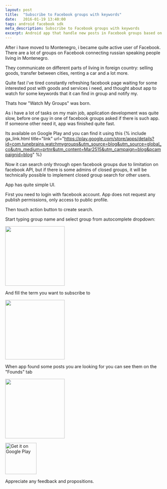 ```yaml
---
layout: post
title:  "Subscribe to Facebook groups with keywords"
date:   2016-01-19 13:40:00
tags: android facebook sdk
meta_description: Subscribe to Facebook groups with keywords
excerpt: Android app that handle new posts in Facebook groups based on keywords
---
```


After i have moved to Montenegro, i became quite active user of Facebook. There are a lot of groups on Facebook connecting russian speaking people living in Montenegro.

They communicate on different parts of living in foreign country: selling goods, transfer between cities, renting a car and a lot more.

Quite fast i've tired constantly refreshing facebook page waiting for some interested post with goods and services i need, and thought about app to watch for some keywords that it can find in group and notify my.

Thats how "Watch My Groups" was born.

As i have a lot of tasks on my main job, application development was quite slow, before one guy in one of facebook groups asked if there is such app. If someone other need it, app was finished quite fast.

Its available on Google Play and you can find it using this {% include ga_link.html title="link" url="https://play.google.com/store/apps/details?id=com.tunebrains.watchmygroups&utm_source=blog&utm_source=global_co&utm_medium=prtnr&utm_content=Mar2515&utm_campaign=blog&pcampaignid=blog" %}

Now it can search only through open facebook groups due to limitation on facebook API, but if there is some admins of closed groups, it will be technically possible to implement closed group search for other users.

App has quite simple UI.

First you need to login with facebook account. App does not request any publish permissions, only access to public profile.

Then touch action button to create search.

Start typing group name and select group from autocomplete dropdown:

<img src="{{ site.url }}/assets/watchmygroups/Screen2.png" style="width: 190px;"/>

And fill the term you want to subscribe to

<img src="{{ site.url }}/assets/watchmygroups/Screen3.png" style="width: 190px;"/>

When app found some posts you are looking for you can see them on the "Founds" tab

<img src="{{ site.url }}/assets/watchmygroups/Screen4.png" style="width: 190px;"/>

<a class="ga-link" data-link-type="googleplay" target='_blank' href="https://play.google.com/store/apps/details?id=com.tunebrains.watchmygroups&utm_source=blog&utm_source=global_co&utm_medium=prtnr&utm_content=Mar2515&utm_campaign=blog&pcampaignid=blog"><img alt="Get it on Google Play" style="width:100px;" src="https://play.google.com/intl/en_us/badges/images/apps/en-play-badge.png" /></a>

Appreciate any feedback and propositions.